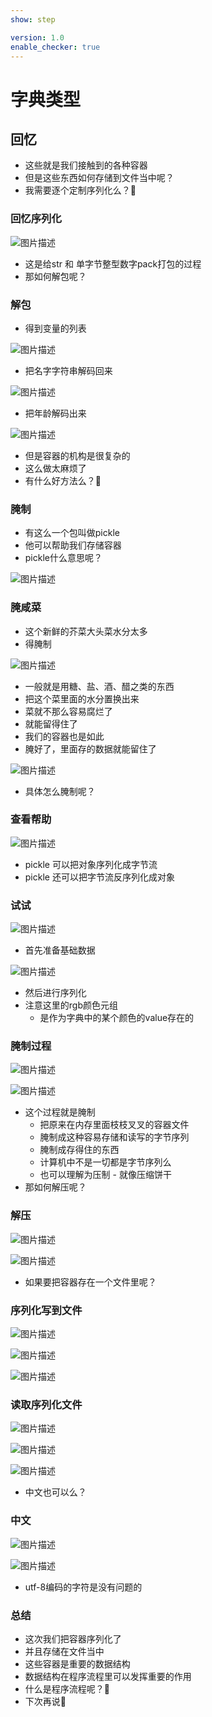 ```yaml
---
show: step

version: 1.0
enable_checker: true
---
```


# 字典类型
## 回忆
- 这些就是我们接触到的各种容器
- 但是这些东西如何存储到文件当中呢？
- 我需要逐个定制序列化么？🤔

### 回忆序列化

![图片描述](https://doc.shiyanlou.com/courses/uid1190679-20211114-1636881320499)

- 这是给str 和 单字节整型数字pack打包的过程
- 那如何解包呢？

### 解包
- 得到变量的列表

![图片描述](https://doc.shiyanlou.com/courses/uid1190679-20210924-1632488427657)

- 把名字字符串解码回来

![图片描述](https://doc.shiyanlou.com/courses/uid1190679-20210924-1632488530701)

- 把年龄解码出来

![图片描述](https://doc.shiyanlou.com/courses/uid1190679-20210924-1632488504622)

- 但是容器的机构是很复杂的
- 这么做太麻烦了
- 有什么好方法么？🤔

### 腌制

- 有这么一个包叫做pickle
- 他可以帮助我们存储容器
- pickle什么意思呢？

![图片描述](https://doc.shiyanlou.com/courses/uid1190679-20210924-1632481407196)

### 腌咸菜

- 这个新鲜的芥菜大头菜水分太多
- 得腌制

![图片描述](https://doc.shiyanlou.com/courses/uid1190679-20210924-1632481513974)

- 一般就是用糖、盐、酒、醋之类的东西
- 把这个菜里面的水分置换出来
- 菜就不那么容易腐烂了
- 就能留得住了
- 我们的容器也是如此
- 腌好了，里面存的数据就能留住了

![图片描述](https://doc.shiyanlou.com/courses/uid1190679-20210924-1632481523785)

- 具体怎么腌制呢？

### 查看帮助

![图片描述](https://doc.shiyanlou.com/courses/uid1190679-20210924-1632489038533)

- pickle 可以把对象序列化成字节流
- pickle 还可以把字节流反序列化成对象

### 试试

![图片描述](https://doc.shiyanlou.com/courses/uid1190679-20210924-1632489584647)

- 首先准备基础数据

![图片描述](https://doc.shiyanlou.com/courses/uid1190679-20210924-1632489593189)

- 然后进行序列化
- 注意这里的rgb颜色元组
	- 是作为字典中的某个颜色的value存在的

### 腌制过程

![图片描述](https://doc.shiyanlou.com/courses/uid1190679-20210924-1632489593189)

![图片描述](https://doc.shiyanlou.com/courses/uid1190679-20210924-1632489634935)

- 这个过程就是腌制
	- 把原来在内存里面枝枝叉叉的容器文件
	- 腌制成这种容易存储和读写的字节序列
	- 腌制成存得住的东西
	- 计算机中不是一切都是字节序列么
	- 也可以理解为压制 - 就像压缩饼干
- 那如何解压呢？

### 解压

![图片描述](https://doc.shiyanlou.com/courses/uid1190679-20210924-1632489649972)

![图片描述](https://doc.shiyanlou.com/courses/uid1190679-20210924-1632489709363)

- 如果要把容器存在一个文件里呢？

### 序列化写到文件

![图片描述](https://doc.shiyanlou.com/courses/uid1190679-20210924-1632489917007)

![图片描述](https://doc.shiyanlou.com/courses/uid1190679-20210924-1632489926466)

![图片描述](https://doc.shiyanlou.com/courses/uid1190679-20210924-1632489949569)

### 读取序列化文件

![图片描述](https://doc.shiyanlou.com/courses/uid1190679-20210924-1632490067908)

![图片描述](https://doc.shiyanlou.com/courses/uid1190679-20210924-1632490075191)

![图片描述](https://doc.shiyanlou.com/courses/uid1190679-20210924-1632490082125)

- 中文也可以么？

### 中文

![图片描述](https://doc.shiyanlou.com/courses/uid1190679-20210924-1632490260339)

![图片描述](https://doc.shiyanlou.com/courses/uid1190679-20210924-1632490302212)

- utf-8编码的字符是没有问题的

### 总结
- 这次我们把容器序列化了
- 并且存储在文件当中
- 这些容器是重要的数据结构
- 数据结构在程序流程里可以发挥重要的作用
- 什么是程序流程呢？🤔
- 下次再说👋

